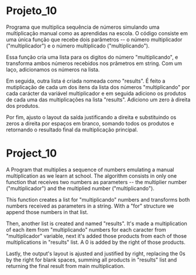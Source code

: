 # Projeto_10

Programa que multiplica sequência de números simulando uma multiplicação manual como as aprendidas na escola. O código consiste em uma única função que recebe dois parâmetros -- o número multiplicador ("multiplicador") e o número multiplicado ("multiplicando").

Essa função cria uma lista para os digitos do número "multiplicando", e transforma ambos números recebidos nos prâmetros em string. Com um laço, adicionamos os números na lista.

Em seguida, outra lista é criada nomeada como "results". É feito a mutiplicação de cada um dos itens da lista dos números "multiplicando" por cada carácter da variável multiplicador e em seguida adiciono os produtos de cada uma das multiplicações na lista "results". Adiciono um zero à direita dos produtos.

Por fim, ajusto o layout da saída justificando a direita e substituindo os zeros a direita por espaços em branco, somando todos os produtos e retornando o resultado final da multiplicação principal.

# Project_10

A Program that multiplies a sequence of numbers emulating a manual multiplication as we learn at school. The algorithm consists in only one function that receives two numbers as parameters -- the multiplier number ("multiplicador") and the multiplied number ("multiplicando").

This function creates a list for "multiplicando" numbers and transforms both numbers received as parameters in a string. With a "for" structure we append those numbers in that list.

Then, another list is created and named "results". It's made a multiplication of each item from "multiplicando" numbers for each caracter from "multiplicador" variable, next it's added those products from each of those multiplications in "results" list. A 0 is added by the right of those products.

Lastly, the output's layout is ajusted and justified by right, replacing the 0s by the right for blank spaces, summing all products in "results" list and returning the final result from main multiplication.
